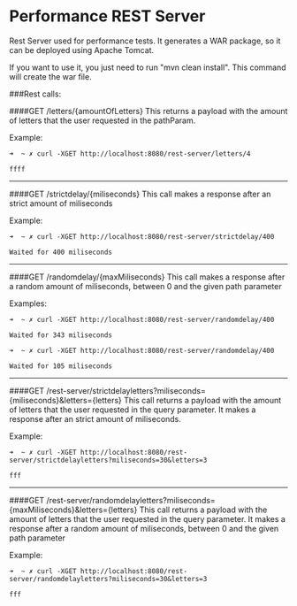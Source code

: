 Performance REST Server
=======================

Rest Server used for performance tests. It generates a WAR package, so it can be deployed using Apache Tomcat.

If you want to use it, you just need to run "mvn clean install". This command will create the war file.

###Rest calls:

####GET  /letters/{amountOfLetters}
This returns a payload with the amount of letters that the user requested in the pathParam.

Example:
```
➜  ~ ✗ curl -XGET http://localhost:8080/rest-server/letters/4

ffff
```
-----------------------------------------------------------------------------------------------------

####GET  /strictdelay/{miliseconds} 
This call makes a response after an strict amount of miliseconds

Example:
```
➜  ~ ✗ curl -XGET http://localhost:8080/rest-server/strictdelay/400

Waited for 400 miliseconds
```
-----------------------------------------------------------------------------------------------------

####GET  /randomdelay/{maxMiliseconds} 
This call makes a response after a random amount of miliseconds, between 0 and the given path parameter

Examples:
```
➜  ~ ✗ curl -XGET http://localhost:8080/rest-server/randomdelay/400

Waited for 343 miliseconds
```

```
➜  ~ ✗ curl -XGET http://localhost:8080/rest-server/randomdelay/400

Waited for 105 miliseconds
```
-----------------------------------------------------------------------------------------------------

####GET  /rest-server/strictdelayletters?miliseconds={miliseconds}&letters={letters}
This call returns a payload with the amount of letters that the user requested in the query parameter.
It makes a response after an strict amount of miliseconds.

Example:
```
➜  ~ ✗ curl -XGET http://localhost:8080/rest-server/strictdelayletters?miliseconds=30&letters=3

fff
```
-----------------------------------------------------------------------------------------------------

####GET  /rest-server/randomdelayletters?miliseconds={maxMiliseconds}&letters={letters}
This call returns a payload with the amount of letters that the user requested in the query parameter.
It makes a response after a random amount of miliseconds, between 0 and the given path parameter

Example:
```
➜  ~ ✗ curl -XGET http://localhost:8080/rest-server/randomdelayletters?miliseconds=30&letters=3

fff
```